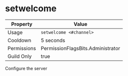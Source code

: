 # setwelcome

| Property | Value |
|----------|-------|
| Usage | `setwelcome <#channel>` |
| Cooldown | 5 seconds |
| Permissions | PermissionFlagsBits.Administrator |
| Guild Only | true |

Configure the server